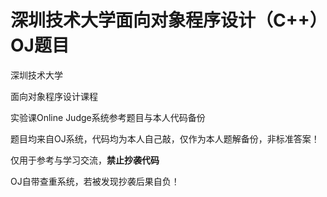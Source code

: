 # 深圳技术大学面向对象程序设计（C++）OJ题目

深圳技术大学 

面向对象程序设计课程

实验课Online Judge系统参考题目与本人代码备份



题目均来自OJ系统，代码均为本人自己敲，仅作为本人题解备份，非标准答案！

仅用于参考与学习交流，**禁止抄袭代码**

OJ自带查重系统，若被发现抄袭后果自负！
